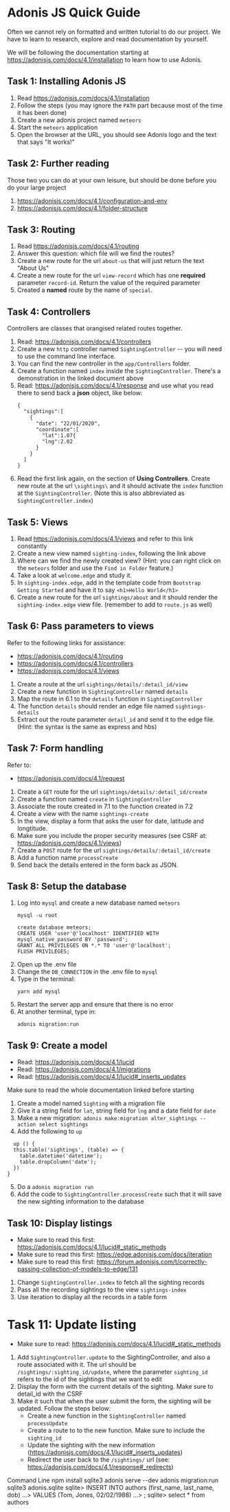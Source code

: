 # Adonis JS Quick Guide

Often we cannot rely on formatted and written tutorial to do our project. We have to learn to research,
explore and read documentation by yourself.

We will be following the documentation starting at https://adonisjs.com/docs/4.1/installation to 
learn how to use Adonis.

## Task 1: Installing Adonis JS
1. Read https://adonisjs.com/docs/4.1/installation
2. Follow the steps (you may ignore the `PATH` part because most of the time it has been done)
3. Create a new adonis project named `meteors`
4. Start the `meteors` application
5. Open the browser at the URL, you should see Adonis logo and the text that says "It works!"

## Task 2: Further reading
Those two you can do at your own leisure, but should be done before you do your large project
1. https://adonisjs.com/docs/4.1/configuration-and-env
2. https://adonisjs.com/docs/4.1/folder-structure

## Task 3: Routing
1. Read https://adonisjs.com/docs/4.1/routing
2. Answer this question: which file will we find the routes?
3. Create a new route for the url `about-us` that will just return the text "About Us"
4. Create a new route for the url `view-record` which has one **required** parameter `record-id`. 
   Return the value of the required parameter 
5. Created a **named** route by the name of `special`.

## Task 4: Controllers
Controllers are classes that orangised related routes together.
1. Read: https://adonisjs.com/docs/4.1/controllers
2. Create a new `http` controller named `SightingController` -- you will need to use the command line interface.
3. You can find the new controller in the `app/Controllers` folder.
4. Create a function named `index` inside the `SightingController`. There's a demonstration in the linked document above
5. Read: https://adonisjs.com/docs/4.1/response and use what you read there to send back a **json**  object, like below:
    ```
    {
      "sightings":[
        {
          "date": "22/01/2020",
          "coordinate":[
            "lat":1.07{
            "lng":2.02
          }
        }
      ]
    }
    ```
6. Read the first link again, on the section of **Using Controllers**. Create new route at the url `\sightings\` and
it should activate the `index` function at the `SightingController`.  (Note this is also abbreviated as `SightingController.index`)

## Task 5: Views
1. Read https://adonisjs.com/docs/4.1/views and refer to this link constantly
2. Create a new view named `sighting-index`, following the link above
3. Where can we find the newly created view? (Hint: you can right click on the `meteors` folder and use the `Find in Folder` feature.)
4. Take a look at `welcome.edge` and study it.
5. In `sighting-index.edge`, add in the template code from `Bootstrap Getting Started` and have it to say `<h1>Hello World</h1>`
6. Create a new route for the url `sightings/about` and it should render the `sighting-index.edge` view file. (remember to add to `route.js` as well)

## Task 6: Pass parameters to views
Refer to the following links for assistance:
* https://adonisjs.com/docs/4.1/routing
* https://adonisjs.com/docs/4.1/controllers
* https://adonisjs.com/docs/4.1/views

1. Create a route at the url `sightings/details/:detail_id/view` 
2. Create a new function in `SightingController` named `details`
3. Map the route in 6.1 to the `details` function in `SightingController`
4. The function `details` should render an edge file named `sightings-details`
5. Extract out the route parameter `detail_id` and send it to the edge file. (Hint: the syntax is the same as express and hbs)

## Task 7: Form handling
Refer to:
* https://adonisjs.com/docs/4.1/request

1. Create a `GET` route for the url `sightings/details/:detail_id/create`
2. Create a function named `create` in `SightingController`
3. Associate the route created in 7.1 to the function created in 7.2
4. Create a view with the name `sightings-create`
5. In the view, display a form that asks the user for date, latitude and longtitude.
6. Make sure you include the proper security measures (see CSRF at: https://adonisjs.com/docs/4.1/views)
7. Create a `POST` route for the url `sightings/details/:detail_id/create`
8. Add a function name `processCreate`
9. Send back the details entered in the form back as JSON.

## Task 8: Setup the database
1. Log into `mysql` and create a new database named `meteors`
    ```
    mysql -u root
    ```
    ```
    create database meteors;
    CREATE USER 'user'@'localhost' IDENTIFIED WITH mysql_native_password BY 'password';
    GRANT ALL PRIVILEGES ON *.* TO 'user'@'localhost';
    FLUSH PRIVILEGES;
    ```
2. Open up the .env file
3. Change the `DB_CONNECTION` in the .env file to `mysql`
4. Type in the terminal:
   ```
   yarn add mysql
   ```
5. Restart the server app and ensure that there is no error
6. At another terminal, type in:
   ```
   adonis migration:run
   ```

## Task 9: Create a model
* Read: https://adonisjs.com/docs/4.1/lucid
* Read: https://adonisjs.com/docs/4.1/migrations
* Read: https://adonisjs.com/docs/4.1/lucid#_inserts_updates

Make sure to read the whole documentation linked before starting

1. Create a model named `Sighting` with a migration file
2. Give it a string field for `lat`, string field for `lng`
   and a date field for `date`
3. Make a new migration:
   `adonis make:migration alter_sightings --action select sightings`
4. Add the following to `up`
  ```
    up () {
    this.table('sightings', (table) => {
      table.datetime('datetime');
      table.dropColumn('date');
    })
  }
  ```
5. Do a `adonis migration run`
6. Add the code to `SightingController.processCreate` such that
it will save the new sighting information to the database

## Task 10: Display listings
* Make sure to read this first: https://adonisjs.com/docs/4.1/lucid#_static_methods
* Make sure to read this first: https://edge.adonisjs.com/docs/iteration
* Make sure to read this first: https://forum.adonisjs.com/t/correctly-passing-collection-of-models-to-edge/131

1. Change `SightingController.index` to fetch all the sighting records
2. Pass all the recording sightings to the view `sightings-index`
3. Use iteration to display all the records in a table form

# Task 11: Update listing
* Make sure to read: https://adonisjs.com/docs/4.1/lucid#_static_methods

1. Add `SightingController.update` to the SightingController, and also a route 
associated with it. The url should be `/sightings/:sighting_id/update`, where the
parameter `sighting_id` refers to the id of the sightings that we want to edit
2. Display the form with the current details of the sighting. Make sure to detail_id
with the CSRF
3. Make it such that when the user submit the form, the sighting will be updated. Follow
the steps below:
   * Create a new function in the `SightingController` named `processUpdate`
   * Create a route to to the new function. Make sure to include the `sighting_id`
   * Update the sighting with the new information (https://adonisjs.com/docs/4.1/lucid#_inserts_updates)
   * Redirect the user back to the `/sightings/` url (see: https://adonisjs.com/docs/4.1/response#_redirects)

Command Line
npm install sqlite3
adonis serve --dev
adonis migration:run
sqlite3 adonis.sqlite
sqlite> INSERT INTO authors (first_name, last_name, dob) 
   ...> VALUES (Tom, Jones, 02/02/1988)
   ...> ;
sqlite> select * from authors